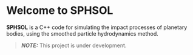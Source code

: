 # Welcome to SPHSOL

**SPHSOL** is a C++ code for simulating the impact processes of planetary bodies, using the smoothed particle hydrodynamics method.

> **_NOTE:_** This project is under development.
